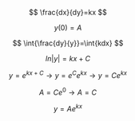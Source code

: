 $$
\frac{dx}{dy}=kx
$$

$$
y(0) = A
$$

$$
\int{\frac{dy}{y}}=\int{kdx}
$$

$$
ln|y| = kx + C
$$

$$
y = e^{kx + C} \rightarrow y = e^C e^{kx} \rightarrow y = Ce^{kx}
$$ 

$$
A = Ce^0 \rightarrow A = C
$$

$$
y = Ae^{kx}
$$
